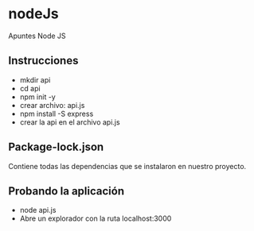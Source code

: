 # nodeJs
Apuntes Node JS

## Instrucciones
- mkdir api
- cd api
- npm init -y
- crear archivo: api.js
- npm install -S express
- crear la api en el archivo api.js

## Package-lock.json
Contiene todas las dependencias que se instalaron en nuestro proyecto.

## Probando la aplicación
- node api.js
- Abre un explorador con la ruta localhost:3000
